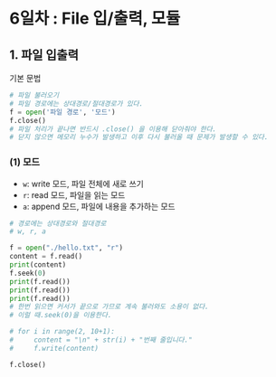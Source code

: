 # 6일차 : File 입/출력, 모듈

## 1. 파일 입출력
기본 문법
```python
# 파일 불러오기
# 파일 경로에는 상대경로/절대경로가 있다.
f = open('파일 경로', '모드')
f.close()
# 파일 처리가 끝나면 반드시 .close() 을 이용해 닫아줘야 한다.
# 닫지 않으면 메모리 누수가 발생하고 이후 다시 불러올 때 문제가 발생할 수 있다.
```

### (1) 모드
* `w`: write 모드, 파일 전체에 새로 쓰기
* `r`: read 모드, 파일을 읽는 모드
* `a`: append 모드, 파일에 내용을 추가하는 모드
```python
# 경로에는 상대경로와 절대경로
# w, r, a

f = open("./hello.txt", "r")
content = f.read()
print(content)
f.seek(0)
print(f.read())
print(f.read())
print(f.read())
# 한번 읽으면 커서가 끝으로 가므로 계속 불러와도 소용이 없다.
# 이럴 때.seek(0)을 이용한다.

# for i in range(2, 10+1):
#     content = "\n" + str(i) + "번째 줄입니다."
#     f.write(content)

f.close()
```
